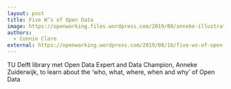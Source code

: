 ```yaml
---
layout: post
title: Five W’s of Open Data
image: https://openworking.files.wordpress.com/2019/08/anneke-illustration.png
authors:
  - Connie Clare
external: https://openworking.wordpress.com/2019/08/16/five-ws-of-open-data/
---
```



TU Delft library met Open Data Expert and Data Champion, Anneke Zuiderwijk, to learn about the ‘who, what, where, when and why’ of Open Data
